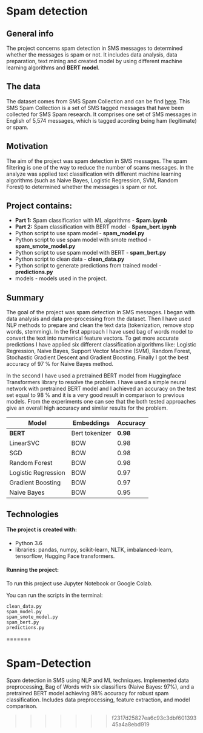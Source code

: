 # Spam detection

## General info

The project concerns spam detection in SMS messages to determined whether the messages is spam or not. It includes data analysis, data preparation, text mining and created model by using different machine learning algorithms and **BERT model**. 

## The data
The dataset comes from SMS Spam Collection and can be find [here](https://www.kaggle.com/uciml/sms-spam-collection-dataset). This SMS Spam Collection is a set of SMS tagged messages that have been collected for SMS Spam research. It comprises one set of SMS messages in English of 5,574 messages, which is tagged acording being ham (legitimate) or spam.

## Motivation
The aim of the project was spam detection in SMS messages. The spam filtering is one of the way to reduce the number of scams messages. In the analyze was applied text classification with different machine learning algorithms (such as Naive Bayes, Logistic Regression, SVM, Random Forest) to determined whether the messages is spam or not. 

## Project contains:
- **Part 1:** Spam classification with ML algorithms - **Spam.ipynb**
- **Part 2:** Spam classification with BERT model - **Spam_bert.ipynb**
- Python script to use spam model - **spam_model.py**
- Python script to use spam model with smote method - **spam_smote_model.py**
- Python script to use spam model with BERT - **spam_bert.py**
- Python script to clean data - **clean_data.py**
- Python script to generate predictions from trained model - **predictions.py**
- models - models used in the project.

## Summary
The goal of the project was spam detection in SMS messages. I began with data analysis and data pre-processing from the dataset. Then I have used NLP methods to prepare and clean the text data (tokenization, remove stop words, stemming). In the first approach I have used bag of words model to convert the text into numerical feature vectors. To get more accurate predictions I have applied six different classification algorithms like: Logistic Regression, Naive Bayes, Support Vector Machine (SVM), Random Forest, Stochastic Gradient Descent and Gradient Boosting. Finally I  got the best accuracy of 97 % for Naive Bayes method. 

In the second I have used a pretrained BERT model from Huggingface Transformers library to resolve the problem. I have used a simple neural network with pretrained BERT model and I achieved an accuracy on the test set equal to 98 % and it is a very good result in comparison to previous models. From the experiments one can see that the both tested approaches give an overall high accuracy and similar results for the problem.

Model | Embeddings | Accuracy
------------ | ------------- | ------------- 
**BERT** | Bert tokenizer | **0.98**
LinearSVC| BOW | 0.98
SGD |BOW  | 0.98
Random Forest | BOW | 0.98
Logistic Regression | BOW | 0.97
Gradient Boosting| BOW | 0.97
Naive Bayes | BOW | 0.95

## Technologies
#### The project is created with:

- Python 3.6
- libraries: pandas, numpy, scikit-learn, NLTK, imbalanced-learn, tensorflow, Hugging Face transformers.

#### Running the project:

To run this project use Jupyter Notebook or Google Colab.

You can run the scripts in the terminal:

    clean_data.py
    spam_model.py
    spam_smote_model.py
    spam_bert.py
    predictions.py

=======
# Spam-Detection
Spam detection in SMS using NLP and ML techniques. Implemented data preprocessing, Bag of Words with six classifiers (Naive Bayes: 97%), and a pretrained BERT model achieving 98% accuracy for robust spam classification. Includes data preprocessing, feature extraction, and model comparison.
>>>>>>> f2317d25827ea6c93c3dbf60139345a4a8ebd919
